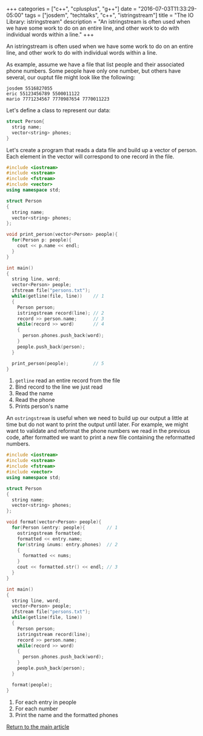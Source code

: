 +++
categories = ["c++", "cplusplus", "g++"]
date = "2016-07-03T11:33:29-05:00"
tags = ["josdem", "techtalks", "c++", "istringstream"]
title = "The IO Library: istringstream"
description = "An istringstream is often used when we have some work to do on an entire line, and other work to do with individual words within a line."
+++

An istringstream is often used when we have some work to do on an entire line, and other work to do with individual words within a line.

As example, assume we have a file that list people and their associated phone numbers. Some people have only one number, but others have several, our ouptut file might look like the following:

```
josdem 5516827055
eric 55123456789 5500011122
mario 7771234567 7770987654 7770011223
```

Let's define a class to represent our data:

```c++
struct Person{
  strig name;
  vector<string> phones;
}
```

Let's create a program that reads a data file and build up a vector of person. Each element in the vector will correspond to one record in the file.

```c++
#include <iostream>
#include <sstream>
#include <fstream>
#include <vector>
using namespace std;

struct Person
{
  string name;
  vector<string> phones;
};

void print_person(vector<Person> people){
  for(Person p: people){
    cout << p.name << endl;
  }
}

int main()
{
  string line, word;
  vector<Person> people;
  ifstream file("persons.txt");
  while(getline(file, line))    // 1
  {
    Person person;
    istringstream record(line); // 2
    record >> person.name;      // 3
    while(record >> word)       // 4
    {
      person.phones.push_back(word);
    }
    people.push_back(person);
  }

  print_person(people);         // 5
}
```
1. `getline` read an entire record from the file
2. Bind record to the line we just read
3. Read the name
4. Read the phone
5. Prints person's name

An `ostringstream` is useful when we need to build up our output a little at  time but do not want to print the output until later. For example, we might want to validate and reformat the phone numbers we read in the previous code, after formatted we want to print a new file containing the reformatted numbers.

```c++
#include <iostream>
#include <sstream>
#include <fstream>
#include <vector>
using namespace std;

struct Person
{
  string name;
  vector<string> phones;
};

void format(vector<Person> people){
  for(Person &entry: people){        // 1
    ostringstream formatted;
    formatted << entry.name;
    for(string &nums: entry.phones)  // 2
    {
      formatted << nums;
    }
    cout << formatted.str() << endl; // 3
  }
}

int main()
{
  string line, word;
  vector<Person> people;
  ifstream file("persons.txt");
  while(getline(file, line))
  {
    Person person;
    istringstream record(line);
    record >> person.name;
    while(record >> word)
    {
      person.phones.push_back(word);
    }
    people.push_back(person);
  }

  format(people);
}
```

1. For each entry in people
2. For each number
3. Print the name and the formatted phones

[Return to the main article](/techtalk/c++)
